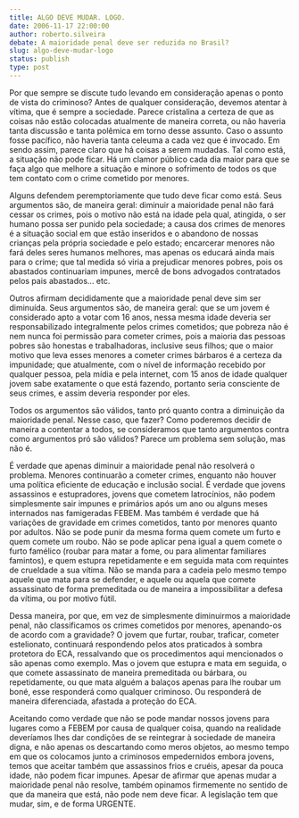 ```yaml
---
title: ALGO DEVE MUDAR. LOGO.
date: 2006-11-17 22:00:00
author: roberto.silveira
debate: A maioridade penal deve ser reduzida no Brasil?
slug: algo-deve-mudar-logo
status: publish 
type: post
---
```


Por que sempre se discute tudo levando em consideração apenas o ponto de vista do criminoso? Antes de qualquer consideração, devemos atentar à vítima, que é sempre a sociedade. Parece cristalina a certeza de que as coisas não estão colocadas atualmente de maneira correta, ou não haveria tanta discussão e tanta polêmica em torno desse assunto. Caso o assunto fosse pacífico, não haveria tanta celeuma a cada vez que é invocado. Em sendo assim, parece claro que há coisas a serem mudadas. Tal como está, a situação não pode ficar. Há um clamor público cada dia maior para que se faça algo que melhore a situação e minore o sofrimento de todos os que tem contato com o crime cometido por menores.   

  

  

 Alguns defendem peremptoriamente que tudo deve ficar como está. Seus argumentos são, de maneira geral: diminuir a maioridade penal não fará cessar os crimes, pois o motivo não está na idade pela qual, atingida, o ser humano possa ser punido pela sociedade; a causa dos crimes de menores é a situação social em que estão inseridos e o abandono de nossas crianças pela própria sociedade e pelo estado; encarcerar menores não fará deles seres humanos melhores, mas apenas os educará ainda mais para o crime; que tal medida só viria a prejudicar menores pobres, pois os abastados continuariam impunes, mercê de bons advogados contratados pelos pais abastados... etc.   

Outros afirmam decididamente que a maioridade penal deve sim ser diminuída. Seus argumentos são, de maneira geral: que se um jovem é considerado apto a votar com 16 anos, nessa mesma idade deveria ser responsabilizado integralmente pelos crimes cometidos; que pobreza não é nem nunca foi permissão para cometer crimes, pois a maioria das pessoas pobres são honestas e trabalhadoras, inclusive seus filhos; que o maior motivo que leva esses menores a cometer crimes bárbaros é a certeza da impunidade; que atualmente, com o nível de informação recebido por qualquer pessoa, pela mídia e pela internet, com 15 anos de idade qualquer jovem sabe exatamente o que está fazendo, portanto seria consciente de seus crimes, e assim deveria responder por eles.  

  

  

 Todos os argumentos são válidos, tanto pró quanto contra a diminuição da maioridade penal. Nesse caso, que fazer? Como poderemos decidir de maneira a contentar a todos, se consideramos que tanto argumentos contra como argumentos pró são válidos? Parece um problema sem solução, mas não é.  

É verdade que apenas diminuir a maioridade penal não resolverá o problema. Menores continuarão a cometer crimes, enquanto não houver uma política eficiente de educação e inclusão social. É verdade que jovens assassinos e estupradores, jovens que cometem latrocínios, não podem simplesmente sair impunes e primários após um ano ou alguns meses internados nas famigeradas FEBEM. Mas também é verdade que há variações de gravidade em crimes cometidos, tanto por menores quanto por adultos. Não se pode punir da mesma forma quem comete um furto e quem comete um roubo. Não se pode aplicar pena igual a quem comete o furto famélico (roubar para matar a fome, ou para alimentar familiares famintos), e quem estupra repetidamente e em seguida mata com requintes de crueldade a sua vítima. Não se manda para a cadeia pelo mesmo tempo aquele que mata para se defender, e aquele ou aquela que comete assassinato de forma premeditada ou de maneira a impossibilitar a defesa da vítima, ou por motivo fútil.  

Dessa maneira, por que, em vez de simplesmente diminuirmos a maioridade penal, não classificamos os crimes cometidos por menores, apenando-os de acordo com a gravidade? O jovem que furtar, roubar, traficar, cometer estelionato, continuará respondendo pelos atos praticados à sombra protetora do ECA, ressalvando que os procedimentos aqui mencionados o são apenas como exemplo. Mas o jovem que estupra e mata em seguida, o que comete assassinato de maneira premeditada ou bárbara, ou repetidamente, ou que mata alguém a balaços apenas para lhe roubar um boné, esse responderá como qualquer criminoso. Ou responderá de maneira diferenciada, afastada a proteção do ECA.   

  

  

 Aceitando como verdade que não se pode mandar nossos jovens para lugares como a FEBEM por causa de qualquer coisa, quando na realidade deveríamos lhes dar condições de se reintegrar à sociedade de maneira digna, e não apenas os descartando como meros objetos, ao mesmo tempo em que os colocamos junto a criminosos empedernidos embora jovens, temos que aceitar também que assassinos frios e cruéis, apesar da pouca idade, não podem ficar impunes. Apesar de afirmar que apenas mudar a maioridade penal não resolve, também opinamos firmemente no sentido de que da maneira que está, não pode nem deve ficar. A legislação tem que mudar, sim, e de forma URGENTE.

